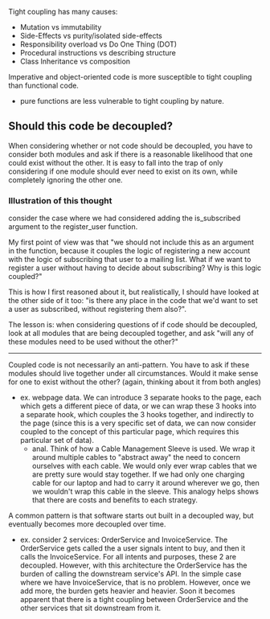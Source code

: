 
Tight coupling has many causes:
- Mutation vs immutability
- Side-Effects vs purity/isolated side-effects
- Responsibility overload vs Do One Thing (DOT)
- Procedural instructions vs describing structure
- Class Inheritance vs composition

Imperative and object-oriented code is more susceptible to tight coupling than functional code.
- pure functions are less vulnerable to tight coupling by nature.

## Should this code be decoupled?
When considering whether or not code should be decoupled, you have to consider both modules and ask if there is a reasonable likelihood that one could exist without the other. It is easy to fall into the trap of only considering if one module should ever need to exist on its own, while completely ignoring the other one.

### Illustration of this thought
consider the case where we had considered adding the is_subscribed argument to the register_user function.

My first point of view was that "we should not include this as an argument in the function, because it couples the logic of registering a new account with the logic of subscribing that user to a mailing list. What if we want to register a user without having to decide about subscribing? Why is this logic coupled?"

This is how I first reasoned about it, but realistically, I should have looked at the other side of it too: "is there any place in the code that we'd want to set a user as subscribed, without registering them also?".

The lesson is: when considering questions of if code should be decoupled, look at all modules that are being decoupled together, and ask "will any of these modules need to be used without the other?"

* * *

Coupled code is not necessarily an anti-pattern. You have to ask if these modules should live together under all circumstances. Would it make sense for one to exist without the other? (again, thinking about it from both angles)
- ex. webpage data. We can introduce 3 separate hooks to the page, each which gets a different piece of data, or we can wrap these 3 hooks into a separate hook, which couples the 3 hooks together, and indirectly to the page (since this is a very specific set of data, we can now consider coupled to the concept of this particular page, which requires this particular set of data).
    - anal. Think of how a Cable Management Sleeve is used. We wrap it around multiple cables to "abstract away" the need to concern ourselves with each cable. We would only ever wrap cables that we are pretty sure would stay together. If we had only one charging cable for our laptop and had to carry it around wherever we go, then we wouldn't wrap this cable in the sleeve. This analogy helps shows that there are costs and benefits to each strategy.

A common pattern is that software starts out built in a decoupled way, but eventually becomes more decoupled over time.
- ex. consider 2 services: OrderService and InvoiceService. The OrderService gets called the a user signals intent to buy, and then it calls the InvoiceService. For all intents and purposes, these 2 are decoupled. However, with this architecture the OrderService has the burden of calling the downstream service's API. In the simple case where we have InvoiceService, that is no problem. However, once we add more, the burden gets heavier and heavier. Soon it becomes apparent that there is a tight coupling between OrderService and the other services that sit downstream from it.

